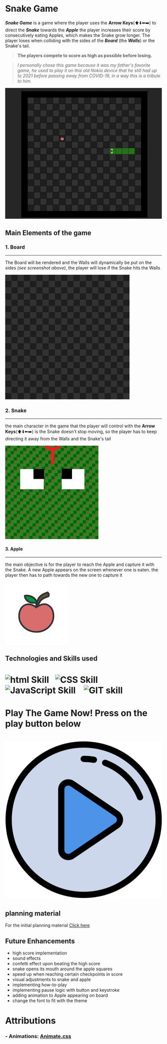 # Snake Game
***Snake Game*** is a game where the player uses the **Arrow Keys**(⬆️⬇️⬅️➡️) to direct the ***Snake***
towards the ***Apple*** the player increases their score by consecutively eating Apples, which makes the Snake grow longer. The player loses when colliding with the sides of the ***Board*** (the ***Walls***) or the Snake's tail.
> **The players compete to score as high as possible before losing.** 

>*I personally chose this game because it was my father's favorite game, he used to play it on this old Nokia device that he still had up to 2021 before passing away from COVID-19, in a way this is a tribute to him.* 

![Snake Game Screenshot](./assets/readme/screenshot.png)



## **Main Elements of the game**

### 1. Board
_________
 The Board will be rendered and the Walls will dynamically be put on the sides *(see screenshot above)*, the player will lose if the Snake hits the Walls

![board](./assets/readme/board.png)

### 2. Snake
__________________________
the main character in the game that the player will control with the **Arrow Keys**(⬆️⬇️⬅️➡️) is the Snake doesn't stop moving, so the player has to keep directing it away from the Walls and the Snake's tail

![snake](./assets/readme/head.png)

#### 3. Apple 
________
the main objective is for the player to reach the Apple and capture it with the Snake.
A new Apple appears on the screen whenever one is eaten. the player then has to path towards the new one to capture it

![Apple](./assets/readme/apple.png)



## **Technologies and Skills used**
# ![html Skill](https://img.shields.io/badge/HTML-239120?style=for-the-badge&logo=html5&logoColor=white)    ![CSS Skill](https://img.shields.io/badge/CSS-239120?&style=for-the-badge&logo=css3&logoColor=white)    ![JavaScript Skill](https://img.shields.io/badge/JavaScript-323330?style=for-the-badge&logo=javascript&logoColor=F7DF1E)    ![GIT skill](https://img.shields.io/badge/GIT-E44C30?style=for-the-badge&logo=git&logoColor=white)


# **Play The Game Now! Press on the play button below**
# [![Play](./assets/readme/play.png)](https://fsharayri.github.io/Snake-Game/) 


## **planning material**
For the initial planning material [Click here](https://docs.google.com/document/d/1KdzVdU4wa9pIRd8ItaUslJwcO0XZ_I8rpmsuNOFbUW0/edit)


## **Future Enhancements**
- high score implementation
- sound effects 
- confetti effect upon beating the high score 
- snake opens its mouth around the apple squares
- speed up when reaching certain checkpoints in score
- visual adjustments to snake and apple
- implementing how-to-play 
- implementing pause logic with button and keystroke
- adding animation to Apple appearing on board
- change the font to fit with the theme


# Attributions
### - Animations: [Animate.css](https://animate.style/)